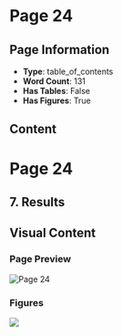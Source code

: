 # Page 24

## Page Information

- **Type**: table_of_contents
- **Word Count**: 131
- **Has Tables**: False
- **Has Figures**: True

## Content

# Page 24

## 7. Results

## Visual Content

### Page Preview

![Page 24](/projects/llms/images/CAG_Chunked_Augmented_Generation_for_Google_Chromes_Builtin_Gemini_Nano_page_24.png)

### Figures

![](/projects/llms/figures/CAG_Chunked_Augmented_Generation_for_Google_Chromes_Builtin_Gemini_Nano_page_24_figure_1.png)

